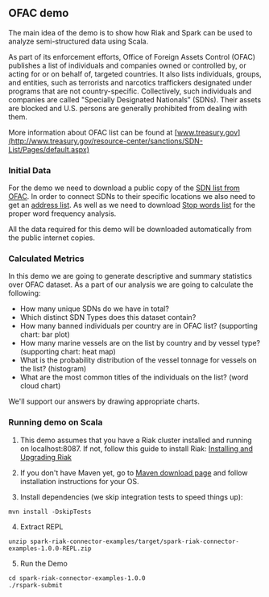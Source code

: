 ## OFAC demo
The main idea of the demo is to show how Riak and Spark can be used to analyze semi-structured data using Scala.

As part of its enforcement efforts, Office of Foreign Assets Control (OFAC) publishes a list of individuals and companies owned or controlled by, or acting for or on behalf of, targeted countries. It also lists individuals, groups, and entities, such as terrorists and narcotics traffickers designated under programs that are not country-specific. Collectively, such individuals and companies are called "Specially Designated Nationals” (SDNs). Their assets are blocked and U.S. persons are generally prohibited from dealing with them.

More information about OFAC list can be found at [www.treasury.gov](http://www.treasury.gov/resource-center/sanctions/SDN-List/Pages/default.aspx)

### Initial Data
For the demo we need to download a public copy of the [SDN list from OFAC](http://www.treasury.gov/ofac/downloads/sdn.csv).
In order to connect SDNs to their specific locations we also need to get an [address list](http://www.treasury.gov/ofac/downloads/add.csv).
As well as we need  to download [Stop words list](https://en.wikipedia.org/wiki/Stop_words) for the proper word frequency analysis.

All the data required for this demo will be downloaded automatically from the public internet copies.

### Calculated Metrics
In this demo we are going to generate descriptive and summary statistics over OFAC dataset. As a part of our analysis we are going to calculate the following:

* How many unique SDNs do we have in total?
* Which distinct SDN Types does this dataset contain?
* How many banned individuals per country are in OFAC list? (supporting chart: bar plot)
* How many marine vessels are on the list by country and by vessel type? (supporting chart: heat map)
* What is the probability distribution of the vessel tonnage for vessels on the list? (histogram) 
* What are the most common titles of the individuals on the list? (word cloud chart)

We'll support our answers by drawing appropriate charts. 

### Running demo on Scala

1. This demo assumes that you have a Riak cluster installed and running on localhost:8087. If not, follow this guide to install Riak: [Installing and Upgrading Riak](http://docs.basho.com/riak/latest/ops/building/installing/)

2. If you don't have Maven yet, go to [Maven download page](https://maven.apache.org/download.cgi) and follow installation instructions for your OS.

3. Install dependencies (we skip integration tests to speed things up):
```
mvn install -DskipTests
```

4. Extract REPL
```
unzip spark-riak-connector-examples/target/spark-riak-connector-examples-1.0.0-REPL.zip
```

5. Run the Demo
```
cd spark-riak-connector-examples-1.0.0
./rspark-submit
```
